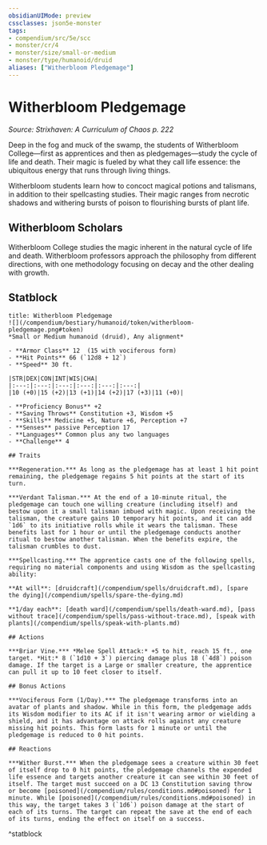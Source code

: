 ```yaml
---
obsidianUIMode: preview
cssclasses: json5e-monster
tags:
- compendium/src/5e/scc
- monster/cr/4
- monster/size/small-or-medium
- monster/type/humanoid/druid
aliases: ["Witherbloom Pledgemage"]
---
```

# Witherbloom Pledgemage
*Source: Strixhaven: A Curriculum of Chaos p. 222*  

Deep in the fog and muck of the swamp, the students of Witherbloom College—first as apprentices and then as pledgemages—study the cycle of life and death. Their magic is fueled by what they call life essence: the ubiquitous energy that runs through living things.

Witherbloom students learn how to concoct magical potions and talismans, in addition to their spellcasting studies. Their magic ranges from necrotic shadows and withering bursts of poison to flourishing bursts of plant life.

## Witherbloom Scholars

Witherbloom College studies the magic inherent in the natural cycle of life and death. Witherbloom professors approach the philosophy from different directions, with one methodology focusing on decay and the other dealing with growth.

## Statblock

```ad-statblock
title: Witherbloom Pledgemage
![](/compendium/bestiary/humanoid/token/witherbloom-pledgemage.png#token)
*Small or Medium humanoid (druid), Any alignment*

- **Armor Class** 12  (15 with vociferous form)
- **Hit Points** 66 (`12d8 + 12`)
- **Speed** 30 ft.

|STR|DEX|CON|INT|WIS|CHA|
|:---:|:---:|:---:|:---:|:---:|:---:|
|10 (+0)|15 (+2)|13 (+1)|14 (+2)|17 (+3)|11 (+0)|

- **Proficiency Bonus** +2
- **Saving Throws** Constitution +3, Wisdom +5
- **Skills** Medicine +5, Nature +6, Perception +7
- **Senses** passive Perception 17
- **Languages** Common plus any two languages
- **Challenge** 4

## Traits

***Regeneration.*** As long as the pledgemage has at least 1 hit point remaining, the pledgemage regains 5 hit points at the start of its turn.

***Verdant Talisman.*** At the end of a 10-minute ritual, the pledgemage can touch one willing creature (including itself) and bestow upon it a small talisman imbued with magic. Upon receiving the talisman, the creature gains 10 temporary hit points, and it can add `1d6` to its initiative rolls while it wears the talisman. These benefits last for 1 hour or until the pledgemage conducts another ritual to bestow another talisman. When the benefits expire, the talisman crumbles to dust.

***Spellcasting.*** The apprentice casts one of the following spells, requiring no material components and using Wisdom as the spellcasting ability:

**At will**: [druidcraft](/compendium/spells/druidcraft.md), [spare the dying](/compendium/spells/spare-the-dying.md)

**1/day each**: [death ward](/compendium/spells/death-ward.md), [pass without trace](/compendium/spells/pass-without-trace.md), [speak with plants](/compendium/spells/speak-with-plants.md)

## Actions

***Briar Vine.*** *Melee Spell Attack:* +5 to hit, reach 15 ft., one target. *Hit:* 8 (`1d10 + 3`) piercing damage plus 18 (`4d8`) poison damage. If the target is a Large or smaller creature, the apprentice can pull it up to 10 feet closer to itself.

## Bonus Actions

***Vociferous Form (1/Day).*** The pledgemage transforms into an avatar of plants and shadow. While in this form, the pledgemage adds its Wisdom modifier to its AC if it isn't wearing armor or wielding a shield, and it has advantage on attack rolls against any creature missing hit points. This form lasts for 1 minute or until the pledgemage is reduced to 0 hit points.

## Reactions

***Wither Burst.*** When the pledgemage sees a creature within 30 feet of itself drop to 0 hit points, the pledgemage channels the expended life essence and targets another creature it can see within 30 feet of itself. The target must succeed on a DC 13 Constitution saving throw or become [poisoned](/compendium/rules/conditions.md#poisoned) for 1 minute. While [poisoned](/compendium/rules/conditions.md#poisoned) in this way, the target takes 3 (`1d6`) poison damage at the start of each of its turns. The target can repeat the save at the end of each of its turns, ending the effect on itself on a success.
```
^statblock